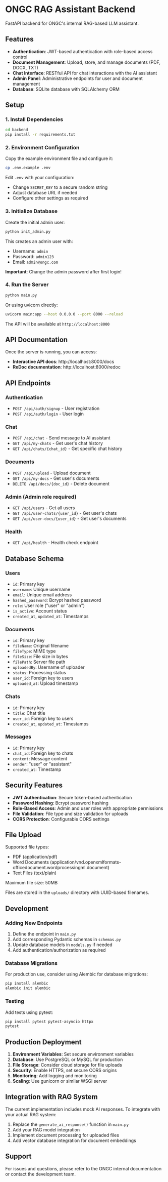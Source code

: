 # ONGC RAG Assistant Backend

FastAPI backend for ONGC's internal RAG-based LLM assistant.

## Features

- **Authentication**: JWT-based authentication with role-based access control
- **Document Management**: Upload, store, and manage documents (PDF, DOCX, TXT)
- **Chat Interface**: RESTful API for chat interactions with the AI assistant
- **Admin Panel**: Administrative endpoints for user and document management
- **Database**: SQLite database with SQLAlchemy ORM

## Setup

### 1. Install Dependencies

```bash
cd backend
pip install -r requirements.txt
```

### 2. Environment Configuration

Copy the example environment file and configure it:

```bash
cp .env.example .env
```

Edit `.env` with your configuration:
- Change `SECRET_KEY` to a secure random string
- Adjust database URL if needed
- Configure other settings as required

### 3. Initialize Database

Create the initial admin user:

```bash
python init_admin.py
```

This creates an admin user with:
- Username: `admin`
- Password: `admin123`
- Email: `admin@ongc.com`

**Important**: Change the admin password after first login!

### 4. Run the Server

```bash
python main.py
```

Or using uvicorn directly:

```bash
uvicorn main:app --host 0.0.0.0 --port 8000 --reload
```

The API will be available at `http://localhost:8000`

## API Documentation

Once the server is running, you can access:
- **Interactive API docs**: http://localhost:8000/docs
- **ReDoc documentation**: http://localhost:8000/redoc

## API Endpoints

### Authentication
- `POST /api/auth/signup` - User registration
- `POST /api/auth/login` - User login

### Chat
- `POST /api/chat` - Send message to AI assistant
- `GET /api/my-chats` - Get user's chat history
- `GET /api/chats/{chat_id}` - Get specific chat history

### Documents
- `POST /api/upload` - Upload document
- `GET /api/my-docs` - Get user's documents
- `DELETE /api/docs/{doc_id}` - Delete document

### Admin (Admin role required)
- `GET /api/users` - Get all users
- `GET /api/user-chats/{user_id}` - Get user's chats
- `GET /api/user-docs/{user_id}` - Get user's documents

### Health
- `GET /api/health` - Health check endpoint

## Database Schema

### Users
- `id`: Primary key
- `username`: Unique username
- `email`: Unique email address
- `hashed_password`: Bcrypt hashed password
- `role`: User role ("user" or "admin")
- `is_active`: Account status
- `created_at`, `updated_at`: Timestamps

### Documents
- `id`: Primary key
- `fileName`: Original filename
- `fileType`: MIME type
- `fileSize`: File size in bytes
- `filePath`: Server file path
- `uploadedBy`: Username of uploader
- `status`: Processing status
- `user_id`: Foreign key to users
- `uploaded_at`: Upload timestamp

### Chats
- `id`: Primary key
- `title`: Chat title
- `user_id`: Foreign key to users
- `created_at`, `updated_at`: Timestamps

### Messages
- `id`: Primary key
- `chat_id`: Foreign key to chats
- `content`: Message content
- `sender`: "user" or "assistant"
- `created_at`: Timestamp

## Security Features

- **JWT Authentication**: Secure token-based authentication
- **Password Hashing**: Bcrypt password hashing
- **Role-Based Access**: Admin and user roles with appropriate permissions
- **File Validation**: File type and size validation for uploads
- **CORS Protection**: Configurable CORS settings

## File Upload

Supported file types:
- PDF (application/pdf)
- Word Documents (application/vnd.openxmlformats-officedocument.wordprocessingml.document)
- Text Files (text/plain)

Maximum file size: 50MB

Files are stored in the `uploads/` directory with UUID-based filenames.

## Development

### Adding New Endpoints

1. Define the endpoint in `main.py`
2. Add corresponding Pydantic schemas in `schemas.py`
3. Update database models in `models.py` if needed
4. Add authentication/authorization as required

### Database Migrations

For production use, consider using Alembic for database migrations:

```bash
pip install alembic
alembic init alembic
```

### Testing

Add tests using pytest:

```bash
pip install pytest pytest-asyncio httpx
pytest
```

## Production Deployment

1. **Environment Variables**: Set secure environment variables
2. **Database**: Use PostgreSQL or MySQL for production
3. **File Storage**: Consider cloud storage for file uploads
4. **Security**: Enable HTTPS, set secure CORS origins
5. **Monitoring**: Add logging and monitoring
6. **Scaling**: Use gunicorn or similar WSGI server

## Integration with RAG System

The current implementation includes mock AI responses. To integrate with your actual RAG system:

1. Replace the `generate_ai_response()` function in `main.py`
2. Add your RAG model integration
3. Implement document processing for uploaded files
4. Add vector database integration for document embeddings

## Support

For issues and questions, please refer to the ONGC internal documentation or contact the development team.